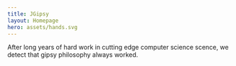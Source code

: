 ```yaml
---
title: JGipsy
layout: Homepage
hero: assets/hands.svg
---
```


After long years of hard work in cutting edge computer science scence, we detect that gipsy philosophy always worked.

